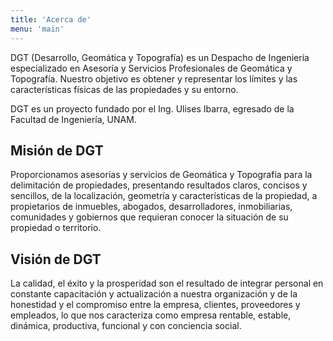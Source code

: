```yaml
---
title: 'Acerca de'
menu: 'main'
---
```


DGT (Desarrollo, Geomática y Topografía) es un Despacho de Ingeniería especializado en Asesoría y Servicios Profesionales de Geomática y Topografía. Nuestro objetivo es obtener y representar los límites y las características físicas de las propiedades y su entorno. 

DGT es un proyecto fundado por el Ing. Ulises Ibarra, egresado de la Facultad de Ingeniería, UNAM.

## Misión de DGT

Proporcionamos asesorías y servicios de Geomática y Topografía para la delimitación de propiedades, presentando resultados claros, concisos y sencillos, de la localización, geometría y características de la propiedad, a propietarios de inmuebles, abogados, desarrolladores, inmobiliarias, comunidades y gobiernos que requieran conocer la situación de su propiedad o territorio.

## Visión de DGT

La calidad, el éxito y la prosperidad son el resultado de integrar personal en constante capacitación y actualización a nuestra organización y de la honestidad y el compromiso entre la empresa, clientes, proveedores y empleados, lo que nos caracteriza como empresa rentable, estable, dinámica, productiva, funcional y con conciencia social.
